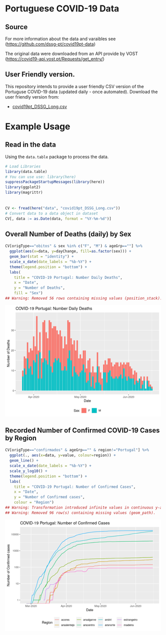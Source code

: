 
# Portuguese COVID-19 Data

## Source

For more information about the data and varaibles see
(<https://github.com/dssg-pt/covid19pt-data>)

The original data were downloaded from an API provide by VOST
(<https://covid19-api.vost.pt/Requests/get_entry/>)

## User Friendly version.

This repository intends to provide a user friendly CSV version of the
Portuguse COVID-19 data (updated daily - once automated). Download the
user friendly version
    from:

  - [covid19pt\_DSSG\_Long.csv](https://raw.githubusercontent.com/saghirb/Dados_COVID-19_PT/master/data/covid19pt_DSSG_Long.csv)

# Example Usage

## Read in the data

Using the `data.table` package to process the data.

``` r
# Load Libraries
library(data.table)
# You can use use: library(here)
suppressPackageStartupMessages(library(here))
library(ggplot2)
library(magrittr)


CV <- fread(here("data", "covid19pt_DSSG_Long.csv"))
# Convert data to a data object in dataset
CV[, data := as.Date(data, format = "%Y-%m-%d")]
```

## Overall Number of Deaths (daily) by Sex

``` r
CV[origType=="obitos" & sex %in% c("F", "M") & ageGrp==""] %>%
  ggplot(aes(x=data, y=dayChange, fill=as.factor(sex))) +
  geom_bar(stat = "identity") +
  scale_x_date(date_labels = "%b-%Y") +
  theme(legend.position = "bottom") +
  labs(
    title = "COVID-19 Portugal: Number Daily Deaths",
    x = "Date",
    y = "Number of Deaths",
    fill = "Sex")
## Warning: Removed 56 rows containing missing values (position_stack).
```

<img src="README_figs/README-deathsbySex-1.png" width="672" />

## Recorded Number of Confirmed COVID-19 Cases by Region

``` r
CV[origType=="confirmados" & ageGrp=="" & region!="Portugal"] %>%
  ggplot(., aes(x=data, y=value, colour=region)) +
  geom_line() +
  scale_x_date(date_labels = "%b-%Y") +
  scale_y_log10() +
  theme(legend.position = "bottom") +
  labs(
    title = "COVID-19 Portugal: Number of Confirmed Cases",
    x = "Date",
    y = "Number of Confirmed cases",
    colour = "Region")
## Warning: Transformation introduced infinite values in continuous y-axis
## Warning: Removed 96 row(s) containing missing values (geom_path).
```

<img src="README_figs/README-casesbyRegion-1.png" width="672" />
